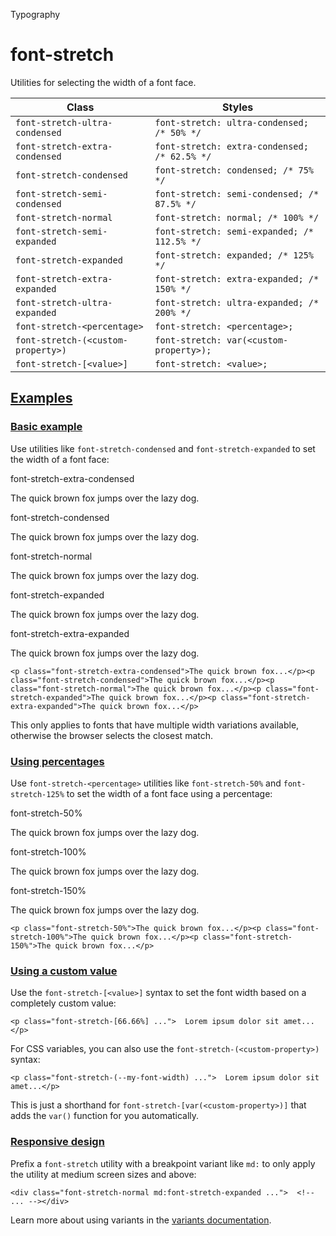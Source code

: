 <!--$-->

<!--/$-->

Typography

# font-stretch

Utilities for selecting the width of a font face.

| Class                              | Styles                                       |
| ---------------------------------- | -------------------------------------------- |
| `font-stretch-ultra-condensed`     | `font-stretch: ultra-condensed; /* 50% */`   |
| `font-stretch-extra-condensed`     | `font-stretch: extra-condensed; /* 62.5% */` |
| `font-stretch-condensed`           | `font-stretch: condensed; /* 75% */`         |
| `font-stretch-semi-condensed`      | `font-stretch: semi-condensed; /* 87.5% */`  |
| `font-stretch-normal`              | `font-stretch: normal; /* 100% */`           |
| `font-stretch-semi-expanded`       | `font-stretch: semi-expanded; /* 112.5% */`  |
| `font-stretch-expanded`            | `font-stretch: expanded; /* 125% */`         |
| `font-stretch-extra-expanded`      | `font-stretch: extra-expanded; /* 150% */`   |
| `font-stretch-ultra-expanded`      | `font-stretch: ultra-expanded; /* 200% */`   |
| `font-stretch-<percentage>`        | `font-stretch: <percentage>;`                |
| `font-stretch-(<custom-property>)` | `font-stretch: var(<custom-property>);`      |
| `font-stretch-[<value>]`           | `font-stretch: <value>;`                     |

## [Examples](#examples)

### [Basic example](#basic-example)

Use utilities like `font-stretch-condensed` and `font-stretch-expanded` to set the width of a font face:

font-stretch-extra-condensed

The quick brown fox jumps over the lazy dog.

font-stretch-condensed

The quick brown fox jumps over the lazy dog.

font-stretch-normal

The quick brown fox jumps over the lazy dog.

font-stretch-expanded

The quick brown fox jumps over the lazy dog.

font-stretch-extra-expanded

The quick brown fox jumps over the lazy dog.

```
<p class="font-stretch-extra-condensed">The quick brown fox...</p><p class="font-stretch-condensed">The quick brown fox...</p><p class="font-stretch-normal">The quick brown fox...</p><p class="font-stretch-expanded">The quick brown fox...</p><p class="font-stretch-extra-expanded">The quick brown fox...</p>
```

This only applies to fonts that have multiple width variations available, otherwise the browser selects the closest match.

### [Using percentages](#using-percentages)

Use `font-stretch-<percentage>` utilities like `font-stretch-50%` and `font-stretch-125%` to set the width of a font face using a percentage:

font-stretch-50%

The quick brown fox jumps over the lazy dog.

font-stretch-100%

The quick brown fox jumps over the lazy dog.

font-stretch-150%

The quick brown fox jumps over the lazy dog.

```
<p class="font-stretch-50%">The quick brown fox...</p><p class="font-stretch-100%">The quick brown fox...</p><p class="font-stretch-150%">The quick brown fox...</p>
```

### [Using a custom value](#using-a-custom-value)

Use the<!-- --> `font-stretch-[<value>]` <!-- -->syntax<!-- --> <!-- -->to set the <!-- -->font width<!-- --> based on a completely custom value:

```
<p class="font-stretch-[66.66%] ...">  Lorem ipsum dolor sit amet...</p>
```

For CSS variables, you can also use the<!-- --> `font-stretch-(<custom-property>)` <!-- -->syntax:

```
<p class="font-stretch-(--my-font-width) ...">  Lorem ipsum dolor sit amet...</p>
```

This is just a shorthand for<!-- --> `font-stretch-[var(<custom-property>)]` <!-- -->that adds the `var()` function for you automatically.

### [Responsive design](#responsive-design)

Prefix <!-- -->a<!-- --> `font-stretch` utility<!-- --> <!-- -->with a breakpoint variant like `md:` to only apply the utility at <!-- -->medium<!-- --> <!-- -->screen sizes and above:

```
<div class="font-stretch-normal md:font-stretch-expanded ...">  <!-- ... --></div>
```

Learn more about using variants in the [variants documentation](/docs/hover-focus-and-other-states).

<!--$-->

<!--/$-->
